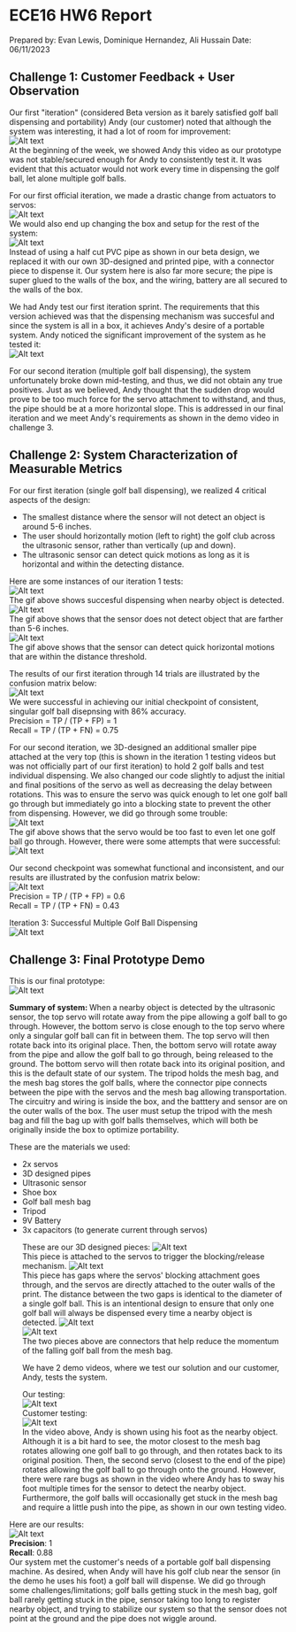 # ECE16 HW6 Report

Prepared by: Evan Lewis, Dominique Hernandez, Ali Hussain Date: 06/11/2023


## Challenge 1: Customer Feedback + User Observation

Our first "iteration" (considered Beta version as it barely satisfied golf ball dispensing and portability) Andy (our customer) noted that although the system was interesting, it had a lot of room for improvement: <br>
![Alt text](Fig/c1_iter_beta.gif) <br>
At the beginning of the week, we showed Andy this video as our prototype was not stable/secured enough for Andy to consistently test it. It was evident that this actuator would not work every time in dispensing the golf ball, let alone multiple golf balls. 

For our first official iteration, we made a drastic change from actuators to servos: <br>
![Alt text](fig/c2_iter1_1.gif) <br>
We would also end up changing the box and setup for the rest of the system: <br>
![Alt text](Fig/c1_iter1design.png)<br>
Instead of using a half cut PVC pipe as shown in our beta design, we replaced it with our own 3D-designed and printed pipe, with a connector piece to dispense it. Our system here is also far more secure; the pipe is super glued to the walls of the box, and the wiring, battery are all secured to the walls of the box. 

We had Andy test our first iteration sprint. The requirements that this version achieved was that the dispensing mechanism was succesful and since the system is all in a box, it achieves Andy's desire of a portable system. Andy noticed the significant improvement of the system as he tested it: <br>
![Alt text](Fig/c1_iter1.gif)<br>

For our second iteration (multiple golf ball dispensing), the system unfortunately broke down mid-testing, and thus, we did not obtain any true positives. Just as we believed, Andy thought that the sudden drop would prove to be too much force for the servo attachment to withstand, and thus, the pipe should be at a more horizontal slope. This is addressed in our final iteration and we meet Andy's requirements as shown in the demo video in challenge 3.


## Challenge 2: System Characterization of Measurable Metrics
For our first iteration (single golf ball dispensing), we realized 4 critical aspects of the design:
<ul>
<li> The smallest distance where the sensor will not detect an object is around 5-6 inches.
<li> The user should horizontally motion (left to right) the golf club across the ultrasonic sensor, rather than vertically (up and down).
<li> The ultrasonic sensor can detect quick motions as long as it is horizontal and within the detecting distance. 
</ul>

Here are some instances of our iteration 1 tests: <br>
![Alt text](Fig/c2_iter1_2.gif)<br>
The gif above shows succesful dispensing when nearby object is detected.<br>
![Alt text](Fig/c2_iter1_3.gif)<br>
The gif above shows that the sensor does not detect object that are farther than 5-6 inches.<br>
![Alt text](Fig/c2_iter1_4.gif)<br>
The gif above shows that the sensor can detect quick horizontal motions that are within the distance threshold.<br>

The results of our first iteration through 14 trials are illustrated by the confusion matrix below: <br>
![Alt text](Fig/c2_iter1.png)<br>
We were successful in achieving our initial checkpoint of consistent, singular golf ball disepnsing with 86% accuracy. <br>
Precision = TP / (TP + FP) = 1  <br>
Recall = TP / (TP + FN) = 0.75 <br>

For our second iteration, we 3D-designed an additional smaller pipe attached at the very top (this is shown in the iteration 1 testing videos but was not officially part of our first iteration) to hold 2 golf balls and test individual dispensing. We also changed our code slightly to adjust the initial and final positions of the servo as well as decreasing the delay between rotations. This was to ensure the servo was quick enough to let one golf ball go through but immediately go into a blocking state to prevent the other from dispensing. However, we did go through some trouble: <br>
![Alt text](Fig/c2_iter2_fail.gif) <br>
The gif above shows that the servo would be too fast to even let one golf ball go through. However, there were some attempts that were successful: <br>
![Alt text](Fig/c2_iter2_success.gif) <br>

Our second checkpoint was somewhat functional and inconsistent, and our results are illustrated by the confusion matrix below:  <br>
![Alt text](Fig/c2_iter2.png) <br>
Precision = TP / (TP + FP) = 0.6 <br>
Recall = TP / (TP + FN) = 0.43 <br>

Iteration 3: Successful Multiple Golf Ball Dispensing <br>
![Alt text](Fig/c2_iter3.gif)

## Challenge 3: Final Prototype Demo 

This is our final prototype: <br>
![Alt text](Fig/c3_design.png) <br>

<b> Summary of system: </b> When a nearby object is detected by the ultrasonic sensor, the top servo will rotate away from the pipe allowing a golf ball to go through. However, the bottom servo is close enough to the top servo where only a singular golf ball can fit in between them. The top servo will then rotate back into its original place. Then, the bottom servo will rotate away from the pipe and allow the golf ball to go through, being released to the ground. The bottom servo will then rotate back into its original position, and this is the default state of our system. The tripod holds the mesh bag, and the mesh bag stores the golf balls, where the connector pipe connects between the pipe with the servos and the mesh bag allowing transportation. The circuitry and wiring is inside the box, and the batttery and sensor are on the outer walls of the box. The user must setup the tripod with the mesh bag and fill the bag up with golf balls themselves, which will both be originally inside the box to optimize portability. 

These are the materials we used: <br><ul>
<li> 2x servos 
<li> 3D designed pipes
<li> Ultrasonic sensor
<li> Shoe box
<li> Golf ball mesh bag
<li> Tripod
<li> 9V Battery
<li> 3x capacitors (to generate current through servos)


These are our 3D designed pieces:
![Alt text](Fig/c3_3d1.png) <br>
This piece is attached to the servos to trigger the blocking/release mechanism.
![Alt text](Fig/c3_3d2.png)<br>
This piece has gaps where the servos' blocking attachment goes through, and the servos are directly attached to the outer walls of the print. The distance between the two gaps is identical to the diameter of a single golf ball. This is an intentional design to ensure that only one golf ball will always be dispensed every time a nearby object is detected.
![Alt text](Fig/c3_3d3.png) <br>
![Alt text](Fig/c3_3d4.png)<br>
The two pieces above are connectors that help reduce the momentum of the falling golf ball from the mesh bag.

We have 2 demo videos, where we test our solution and our customer, Andy, tests the system.

Our testing:<br>
![Alt text](Fig/c3_ourtest.gif) <br>
Customer testing: <br>
![Alt text](Fig/c3_customertest.gif)<br>
In the video above, Andy is shown using his foot as the nearby object. Although it is a bit hard to see, the motor closest to the mesh bag rotates allowing one golf ball to go through, and then rotates back to its original position. Then, the second servo (closest to the end of the pipe) rotates allowing the golf ball to go through onto the ground. However, there were rare bugs as shown in the video where Andy has to sway his foot multiple times for the sensor to detect the nearby object. Furthermore, the golf balls will occasionally get stuck in the mesh bag and require a little push into the pipe, as shown in our own testing video.
</ul>

Here are our results: <br>
![Alt text](Fig/c2_finaliter.png) <br>
<b> Precision</b>: 1 <br>
<b>Recall</b>: 0.88 <br>
Our system met the customer's needs of a portable golf ball dispensing machine. As desired, when Andy will have his golf club near the sensor (in the demo he uses his foot) a golf ball will dispense. We did go through some challenges/limitations; golf balls getting stuck in the mesh bag, golf ball rarely getting stuck in the pipe, sensor taking too long to register nearby object, and trying to stabilize our system so that the sensor does not point at the ground and the pipe does not wiggle around. 